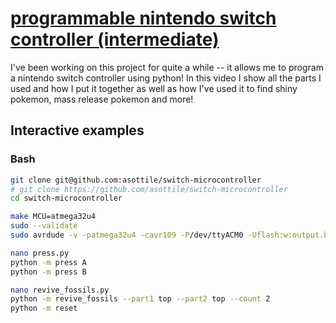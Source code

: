 # [programmable nintendo switch controller (intermediate)](https://youtu.be/chvgQUX7QaI)

I've been working on this project for quite a while -- it allows me to program a nintendo switch controller using python!  In this video I show all the parts I used and how I put it together as well as how I've used it to find shiny pokemon, mass release pokemon and more!

## Interactive examples

### Bash

```bash
git clone git@github.com:asottile/switch-microcontroller
# git clone https://github.com/asottile/switch-microcontroller
cd switch-microcontroller

make MCU=atmega32u4
sudo --validate
sudo avrdude -v -patmega32u4 -cavr109 -P/dev/ttyACM0 -Uflash:w:output.hex

nano press.py
python -m press A
python -m press B

nano revive_fossils.py
python -m revive_fossils --part1 top --part2 top --count 2
python -m reset
```
